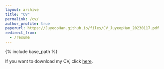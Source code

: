 ```yaml
---
layout: archive
title: "CV"
permalink: /cv/
author_profile: true
paperurl: https://JuyeopHan.github.io/files/CV_JuyeopHan_20230117.pdf
redirect_from:
  - /resume
---
```


{% include base_path %}

If you want to download my CV, click [here](https://JuyeopHan.github.io/files/CV_JuyeopHan_20230117.pdf).
